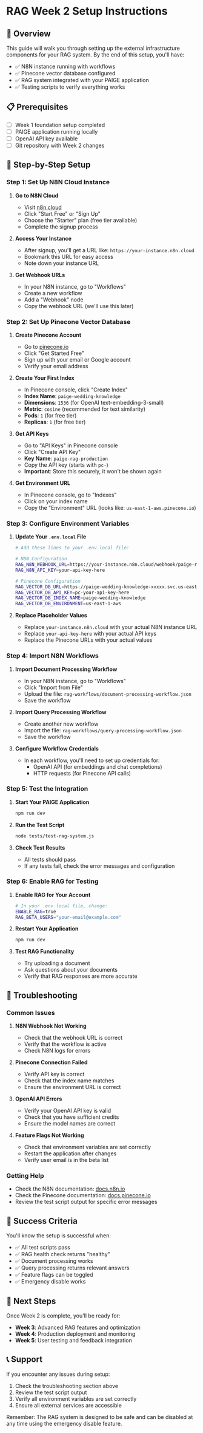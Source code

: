 # RAG Week 2 Setup Instructions

## 🎯 Overview

This guide will walk you through setting up the external infrastructure components for your RAG system. By the end of this setup, you'll have:

- ✅ N8N instance running with workflows
- ✅ Pinecone vector database configured
- ✅ RAG system integrated with your PAIGE application
- ✅ Testing scripts to verify everything works

## 📋 Prerequisites

- [ ] Week 1 foundation setup completed
- [ ] PAIGE application running locally
- [ ] OpenAI API key available
- [ ] Git repository with Week 2 changes

## 🚀 Step-by-Step Setup

### Step 1: Set Up N8N Cloud Instance

1. **Go to N8N Cloud**
   - Visit [n8n.cloud](https://n8n.cloud)
   - Click "Start Free" or "Sign Up"
   - Choose the "Starter" plan (free tier available)
   - Complete the signup process

2. **Access Your Instance**
   - After signup, you'll get a URL like: `https://your-instance.n8n.cloud`
   - Bookmark this URL for easy access
   - Note down your instance URL

3. **Get Webhook URLs**
   - In your N8N instance, go to "Workflows"
   - Create a new workflow
   - Add a "Webhook" node
   - Copy the webhook URL (we'll use this later)

### Step 2: Set Up Pinecone Vector Database

1. **Create Pinecone Account**
   - Go to [pinecone.io](https://pinecone.io)
   - Click "Get Started Free"
   - Sign up with your email or Google account
   - Verify your email address

2. **Create Your First Index**
   - In Pinecone console, click "Create Index"
   - **Index Name**: `paige-wedding-knowledge`
   - **Dimensions**: `1536` (for OpenAI text-embedding-3-small)
   - **Metric**: `cosine` (recommended for text similarity)
   - **Pods**: `1` (for free tier)
   - **Replicas**: `1` (for free tier)

3. **Get API Keys**
   - Go to "API Keys" in Pinecone console
   - Click "Create API Key"
   - **Key Name**: `paige-rag-production`
   - Copy the API key (starts with `pc-`)
   - **Important**: Store this securely, it won't be shown again

4. **Get Environment URL**
   - In Pinecone console, go to "Indexes"
   - Click on your index name
   - Copy the "Environment" URL (looks like: `us-east-1-aws.pinecone.io`)

### Step 3: Configure Environment Variables

1. **Update Your `.env.local` File**
   ```bash
   # Add these lines to your .env.local file:
   
   # N8N Configuration
   RAG_N8N_WEBHOOK_URL=https://your-instance.n8n.cloud/webhook/paige-rag
   RAG_N8N_API_KEY=your-api-key-here
   
   # Pinecone Configuration
   RAG_VECTOR_DB_URL=https://paige-wedding-knowledge-xxxxx.svc.us-east-1-aws.pinecone.io
   RAG_VECTOR_DB_API_KEY=pc-your-api-key-here
   RAG_VECTOR_DB_INDEX_NAME=paige-wedding-knowledge
   RAG_VECTOR_DB_ENVIRONMENT=us-east-1-aws
   ```

2. **Replace Placeholder Values**
   - Replace `your-instance.n8n.cloud` with your actual N8N instance URL
   - Replace `your-api-key-here` with your actual API keys
   - Replace the Pinecone URLs with your actual values

### Step 4: Import N8N Workflows

1. **Import Document Processing Workflow**
   - In your N8N instance, go to "Workflows"
   - Click "Import from File"
   - Upload the file: `rag-workflows/document-processing-workflow.json`
   - Save the workflow

2. **Import Query Processing Workflow**
   - Create another new workflow
   - Import the file: `rag-workflows/query-processing-workflow.json`
   - Save the workflow

3. **Configure Workflow Credentials**
   - In each workflow, you'll need to set up credentials for:
     - OpenAI API (for embeddings and chat completions)
     - HTTP requests (for Pinecone API calls)

### Step 5: Test the Integration

1. **Start Your PAIGE Application**
   ```bash
   npm run dev
   ```

2. **Run the Test Script**
   ```bash
   node tests/test-rag-system.js
   ```

3. **Check Test Results**
   - All tests should pass
   - If any tests fail, check the error messages and configuration

### Step 6: Enable RAG for Testing

1. **Enable RAG for Your Account**
   ```bash
   # In your .env.local file, change:
   ENABLE_RAG=true
   RAG_BETA_USERS="your-email@example.com"
   ```

2. **Restart Your Application**
   ```bash
   npm run dev
   ```

3. **Test RAG Functionality**
   - Try uploading a document
   - Ask questions about your documents
   - Verify that RAG responses are more accurate

## 🔧 Troubleshooting

### Common Issues

1. **N8N Webhook Not Working**
   - Check that the webhook URL is correct
   - Verify that the workflow is active
   - Check N8N logs for errors

2. **Pinecone Connection Failed**
   - Verify API key is correct
   - Check that the index name matches
   - Ensure the environment URL is correct

3. **OpenAI API Errors**
   - Verify your OpenAI API key is valid
   - Check that you have sufficient credits
   - Ensure the model names are correct

4. **Feature Flags Not Working**
   - Check that environment variables are set correctly
   - Restart the application after changes
   - Verify user email is in the beta list

### Getting Help

- Check the N8N documentation: [docs.n8n.io](https://docs.n8n.io)
- Check the Pinecone documentation: [docs.pinecone.io](https://docs.pinecone.io)
- Review the test script output for specific error messages

## 🎉 Success Criteria

You'll know the setup is successful when:

- ✅ All test scripts pass
- ✅ RAG health check returns "healthy"
- ✅ Document processing works
- ✅ Query processing returns relevant answers
- ✅ Feature flags can be toggled
- ✅ Emergency disable works

## 🚀 Next Steps

Once Week 2 is complete, you'll be ready for:

- **Week 3**: Advanced RAG features and optimization
- **Week 4**: Production deployment and monitoring
- **Week 5**: User testing and feedback integration

## 📞 Support

If you encounter any issues during setup:

1. Check the troubleshooting section above
2. Review the test script output
3. Verify all environment variables are set correctly
4. Ensure all external services are accessible

Remember: The RAG system is designed to be safe and can be disabled at any time using the emergency disable feature.

